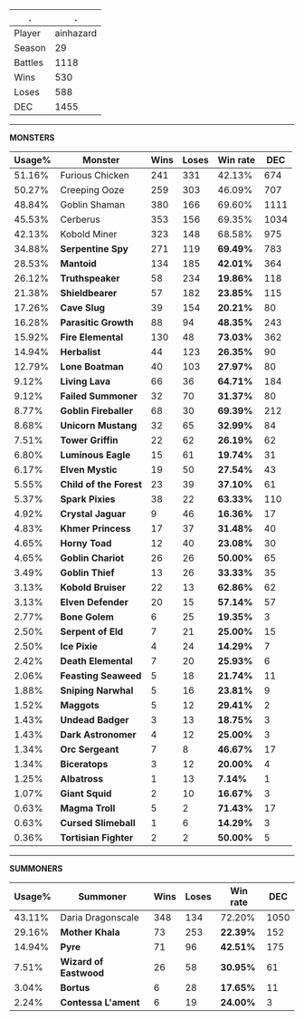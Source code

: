 .|.
|-|-
Player|ainhazard
Season|29
Battles|1118
Wins|530
Loses|588
DEC|1455

---
**MONSTERS**

Usage%|Monster|Wins|Loses|Win rate|DEC|
-|-|-|-|-|-|
51.16%|Furious Chicken|241|331|42.13%|674|
50.27%|Creeping Ooze|259|303|46.09%|707|
48.84%|Goblin Shaman|380|166|69.60%|1111|
45.53%|Cerberus|353|156|69.35%|1034|
42.13%|Kobold Miner|323|148|68.58%|975|
34.88%|**Serpentine Spy**|271|119|**69.49%**|783|
28.53%|**Mantoid**|134|185|**42.01%**|364|
26.12%|**Truthspeaker**|58|234|**19.86%**|118|
21.38%|**Shieldbearer**|57|182|**23.85%**|115|
17.26%|**Cave Slug**|39|154|**20.21%**|80|
16.28%|**Parasitic Growth**|88|94|**48.35%**|243|
15.92%|**Fire Elemental**|130|48|**73.03%**|362|
14.94%|**Herbalist**|44|123|**26.35%**|90|
12.79%|**Lone Boatman**|40|103|**27.97%**|80|
9.12%|**Living Lava**|66|36|**64.71%**|184|
9.12%|**Failed Summoner**|32|70|**31.37%**|80|
8.77%|**Goblin Fireballer**|68|30|**69.39%**|212|
8.68%|**Unicorn Mustang**|32|65|**32.99%**|84|
7.51%|**Tower Griffin**|22|62|**26.19%**|62|
6.80%|**Luminous Eagle**|15|61|**19.74%**|31|
6.17%|**Elven Mystic**|19|50|**27.54%**|43|
5.55%|**Child of the Forest**|23|39|**37.10%**|61|
5.37%|**Spark Pixies**|38|22|**63.33%**|110|
4.92%|**Crystal Jaguar**|9|46|**16.36%**|17|
4.83%|**Khmer Princess**|17|37|**31.48%**|40|
4.65%|**Horny Toad**|12|40|**23.08%**|30|
4.65%|**Goblin Chariot**|26|26|**50.00%**|65|
3.49%|**Goblin Thief**|13|26|**33.33%**|35|
3.13%|**Kobold Bruiser**|22|13|**62.86%**|62|
3.13%|**Elven Defender**|20|15|**57.14%**|57|
2.77%|**Bone Golem**|6|25|**19.35%**|3|
2.50%|**Serpent of Eld**|7|21|**25.00%**|15|
2.50%|**Ice Pixie**|4|24|**14.29%**|7|
2.42%|**Death Elemental**|7|20|**25.93%**|6|
2.06%|**Feasting Seaweed**|5|18|**21.74%**|11|
1.88%|**Sniping Narwhal**|5|16|**23.81%**|9|
1.52%|**Maggots**|5|12|**29.41%**|2|
1.43%|**Undead Badger**|3|13|**18.75%**|3|
1.43%|**Dark Astronomer**|4|12|**25.00%**|3|
1.34%|**Orc Sergeant**|7|8|**46.67%**|17|
1.34%|**Biceratops**|3|12|**20.00%**|4|
1.25%|**Albatross**|1|13|**7.14%**|1|
1.07%|**Giant Squid**|2|10|**16.67%**|3|
0.63%|**Magma Troll**|5|2|**71.43%**|17|
0.63%|**Cursed Slimeball**|1|6|**14.29%**|3|
0.36%|**Tortisian Fighter**|2|2|**50.00%**|5|

---
**SUMMONERS**

Usage%|Summoner|Wins|Loses|Win rate|DEC|
-|-|-|-|-|-|
43.11%|Daria Dragonscale|348|134|72.20%|1050|
29.16%|**Mother Khala**|73|253|**22.39%**|152|
14.94%|**Pyre**|71|96|**42.51%**|175|
7.51%|**Wizard of Eastwood**|26|58|**30.95%**|61|
3.04%|**Bortus**|6|28|**17.65%**|11|
2.24%|**Contessa L'ament**|6|19|**24.00%**|3|
